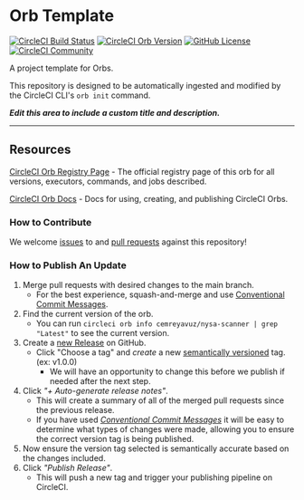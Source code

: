 # Orb Template


[![CircleCI Build Status](https://circleci.com/gh/cemreyavuz/nysa-scanner-circleci-orb.svg?style=shield "CircleCI Build Status")](https://circleci.com/gh/cemreyavuz/nysa-scanner-circleci-orb) [![CircleCI Orb Version](https://badges.circleci.com/orbs/cemreyavuz/nysa-scanner.svg)](https://circleci.com/developer/orbs/orb/cemreyavuz/nysa-scanner) [![GitHub License](https://img.shields.io/badge/license-MIT-lightgrey.svg)](https://raw.githubusercontent.com/cemreyavuz/nysa-scanner-circleci-orb/master/LICENSE) [![CircleCI Community](https://img.shields.io/badge/community-CircleCI%20Discuss-343434.svg)](https://discuss.circleci.com/c/ecosystem/orbs)



A project template for Orbs.

This repository is designed to be automatically ingested and modified by the CircleCI CLI's `orb init` command.

_**Edit this area to include a custom title and description.**_

---

## Resources

[CircleCI Orb Registry Page](https://circleci.com/developer/orbs/orb/cemreyavuz/nysa-scanner) - The official registry page of this orb for all versions, executors, commands, and jobs described.

[CircleCI Orb Docs](https://circleci.com/docs/orb-intro/#section=configuration) - Docs for using, creating, and publishing CircleCI Orbs.

### How to Contribute

We welcome [issues](https://github.com/cemreyavuz/nysa-scanner-circleci-orb/issues) to and [pull requests](https://github.com/cemreyavuz/nysa-scanner-circleci-orb/pulls) against this repository!

### How to Publish An Update
1. Merge pull requests with desired changes to the main branch.
    - For the best experience, squash-and-merge and use [Conventional Commit Messages](https://conventionalcommits.org/).
2. Find the current version of the orb.
    - You can run `circleci orb info cemreyavuz/nysa-scanner | grep "Latest"` to see the current version.
3. Create a [new Release](https://github.com/cemreyavuz/nysa-scanner-circleci-orb/releases/new) on GitHub.
    - Click "Choose a tag" and _create_ a new [semantically versioned](http://semver.org/) tag. (ex: v1.0.0)
      - We will have an opportunity to change this before we publish if needed after the next step.
4.  Click _"+ Auto-generate release notes"_.
    - This will create a summary of all of the merged pull requests since the previous release.
    - If you have used _[Conventional Commit Messages](https://conventionalcommits.org/)_ it will be easy to determine what types of changes were made, allowing you to ensure the correct version tag is being published.
5. Now ensure the version tag selected is semantically accurate based on the changes included.
6. Click _"Publish Release"_.
    - This will push a new tag and trigger your publishing pipeline on CircleCI.